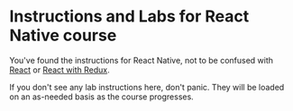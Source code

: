 # Instructions and Labs for React Native course

You've found the instructions for React Native, not to be confused with [React](https://github.com/rapPayne/react-redux-labs/tree/master/instructions/React%20only) or [React with Redux](https://github.com/rapPayne/react-redux-labs/tree/master/instructions/React%20with%20Redux).

If you don't see any lab instructions here, don't panic. They will be loaded on an as-needed basis as the course progresses.